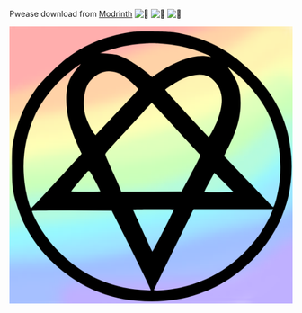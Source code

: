 Pwease download from [Modrinth](https://modrinth.com/resourcepack/heartograma-crosshair) 
<img title=":3" alt="🥺" src="https://www.svgrepo.com/show/398092/pleading-face.svg" width="20">
<img title=":3" alt="🥺" src="https://www.svgrepo.com/show/398092/pleading-face.svg" width="20">
<img title=":3" alt="🥺" src="https://www.svgrepo.com/show/398092/pleading-face.svg" width="20">

<img title="i have painted it with my paws" alt="Heartogram-img-highres" src="/dev/Heartogram-img-highres.png">
